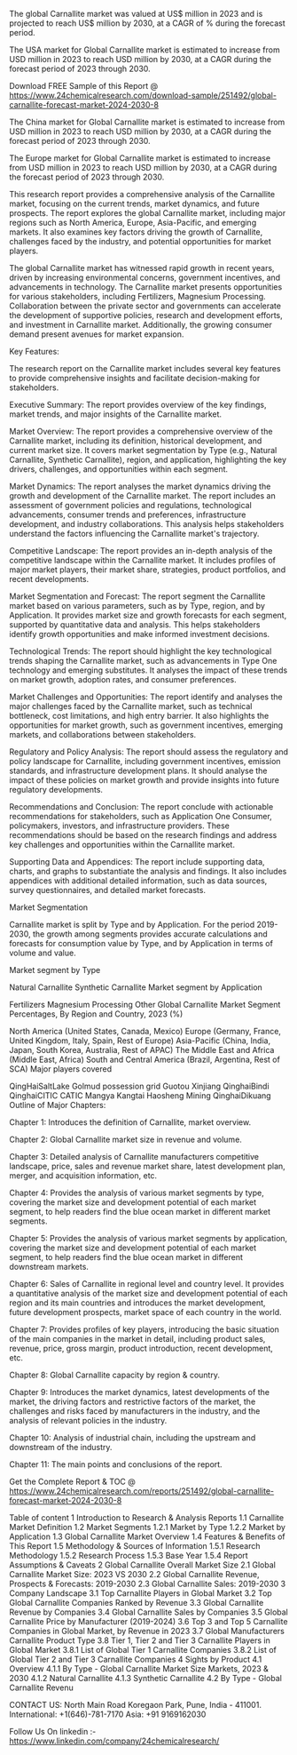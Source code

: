 The global Carnallite market was valued at US$ million in 2023 and is projected to reach US$ million by 2030, at a CAGR of % during the forecast period.

The USA market for Global Carnallite  market is estimated to increase from USD million in 2023 to reach USD million by 2030, at a CAGR during the forecast period of 2023 through 2030.

Download FREE Sample of this Report @ https://www.24chemicalresearch.com/download-sample/251492/global-carnallite-forecast-market-2024-2030-8

The China market for Global Carnallite  market is estimated to increase from USD million in 2023 to reach USD million by 2030, at a CAGR during the forecast period of 2023 through 2030.

The Europe market for Global Carnallite market is estimated to increase from USD million in 2023 to reach USD million by 2030, at a CAGR during the forecast period of 2023 through 2030.

This research report provides a comprehensive analysis of the Carnallite market, focusing on the current trends, market dynamics, and future prospects. The report explores the global Carnallite market, including major regions such as North America, Europe, Asia-Pacific, and emerging markets. It also examines key factors driving the growth of Carnallite, challenges faced by the industry, and potential opportunities for market players.

The global Carnallite market has witnessed rapid growth in recent years, driven by increasing environmental concerns, government incentives, and advancements in technology. The Carnallite market presents opportunities for various stakeholders, including Fertilizers, Magnesium Processing. Collaboration between the private sector and governments can accelerate the development of supportive policies, research and development efforts, and investment in Carnallite market. Additionally, the growing consumer demand present avenues for market expansion.

Key Features:

The research report on the Carnallite market includes several key features to provide comprehensive insights and facilitate decision-making for stakeholders.

Executive Summary: The report provides overview of the key findings, market trends, and major insights of the Carnallite market.

Market Overview: The report provides a comprehensive overview of the Carnallite market, including its definition, historical development, and current market size. It covers market segmentation by Type (e.g., Natural Carnallite, Synthetic Carnallite), region, and application, highlighting the key drivers, challenges, and opportunities within each segment.

Market Dynamics: The report analyses the market dynamics driving the growth and development of the Carnallite market. The report includes an assessment of government policies and regulations, technological advancements, consumer trends and preferences, infrastructure development, and industry collaborations. This analysis helps stakeholders understand the factors influencing the Carnallite market's trajectory.

Competitive Landscape: The report provides an in-depth analysis of the competitive landscape within the Carnallite market. It includes profiles of major market players, their market share, strategies, product portfolios, and recent developments.

Market Segmentation and Forecast: The report segment the Carnallite market based on various parameters, such as by Type, region, and by Application. It provides market size and growth forecasts for each segment, supported by quantitative data and analysis. This helps stakeholders identify growth opportunities and make informed investment decisions.

Technological Trends: The report should highlight the key technological trends shaping the Carnallite market, such as advancements in Type One technology and emerging substitutes. It analyses the impact of these trends on market growth, adoption rates, and consumer preferences.

Market Challenges and Opportunities: The report identify and analyses the major challenges faced by the Carnallite market, such as technical bottleneck, cost limitations, and high entry barrier. It also highlights the opportunities for market growth, such as government incentives, emerging markets, and collaborations between stakeholders.

Regulatory and Policy Analysis: The report should assess the regulatory and policy landscape for Carnallite, including government incentives, emission standards, and infrastructure development plans. It should analyse the impact of these policies on market growth and provide insights into future regulatory developments.

Recommendations and Conclusion: The report conclude with actionable recommendations for stakeholders, such as Application One Consumer, policymakers, investors, and infrastructure providers. These recommendations should be based on the research findings and address key challenges and opportunities within the Carnallite market.

Supporting Data and Appendices: The report include supporting data, charts, and graphs to substantiate the analysis and findings. It also includes appendices with additional detailed information, such as data sources, survey questionnaires, and detailed market forecasts.

Market Segmentation

Carnallite market is split by Type and by Application. For the period 2019-2030, the growth among segments provides accurate calculations and forecasts for consumption value by Type, and by Application in terms of volume and value.

Market segment by Type

Natural Carnallite
Synthetic Carnallite
Market segment by Application

Fertilizers
Magnesium Processing
Other
Global Carnallite Market Segment Percentages, By Region and Country, 2023 (%)

North America (United States, Canada, Mexico)
Europe (Germany, France, United Kingdom, Italy, Spain, Rest of Europe)
Asia-Pacific (China, India, Japan, South Korea, Australia, Rest of APAC)
The Middle East and Africa (Middle East, Africa)
South and Central America (Brazil, Argentina, Rest of SCA)
Major players covered

QingHaiSaltLake
Golmud possession grid
Guotou Xinjiang
QinghaiBindi
QinghaiCITIC
CATIC
Mangya Kangtai
Haosheng Mining
QinghaiDikuang
Outline of Major Chapters:

Chapter 1: Introduces the definition of Carnallite, market overview.

Chapter 2: Global Carnallite market size in revenue and volume.

Chapter 3: Detailed analysis of Carnallite manufacturers competitive landscape, price, sales and revenue market share, latest development plan, merger, and acquisition information, etc.

Chapter 4: Provides the analysis of various market segments by type, covering the market size and development potential of each market segment, to help readers find the blue ocean market in different market segments.

Chapter 5: Provides the analysis of various market segments by application, covering the market size and development potential of each market segment, to help readers find the blue ocean market in different downstream markets.

Chapter 6: Sales of Carnallite in regional level and country level. It provides a quantitative analysis of the market size and development potential of each region and its main countries and introduces the market development, future development prospects, market space of each country in the world.

Chapter 7: Provides profiles of key players, introducing the basic situation of the main companies in the market in detail, including product sales, revenue, price, gross margin, product introduction, recent development, etc.

Chapter 8: Global Carnallite capacity by region & country.

Chapter 9: Introduces the market dynamics, latest developments of the market, the driving factors and restrictive factors of the market, the challenges and risks faced by manufacturers in the industry, and the analysis of relevant policies in the industry.

Chapter 10: Analysis of industrial chain, including the upstream and downstream of the industry.

Chapter 11: The main points and conclusions of the report.

Get the Complete Report & TOC @ https://www.24chemicalresearch.com/reports/251492/global-carnallite-forecast-market-2024-2030-8

Table of content
1 Introduction to Research & Analysis Reports
1.1 Carnallite Market Definition
1.2 Market Segments
1.2.1 Market by Type
1.2.2 Market by Application
1.3 Global Carnallite Market Overview
1.4 Features & Benefits of This Report
1.5 Methodology & Sources of Information
1.5.1 Research Methodology
1.5.2 Research Process
1.5.3 Base Year
1.5.4 Report Assumptions & Caveats
2 Global Carnallite Overall Market Size
2.1 Global Carnallite Market Size: 2023 VS 2030
2.2 Global Carnallite Revenue, Prospects & Forecasts: 2019-2030
2.3 Global Carnallite Sales: 2019-2030
3 Company Landscape
3.1 Top Carnallite Players in Global Market
3.2 Top Global Carnallite Companies Ranked by Revenue
3.3 Global Carnallite Revenue by Companies
3.4 Global Carnallite Sales by Companies
3.5 Global Carnallite Price by Manufacturer (2019-2024)
3.6 Top 3 and Top 5 Carnallite Companies in Global Market, by Revenue in 2023
3.7 Global Manufacturers Carnallite Product Type
3.8 Tier 1, Tier 2 and Tier 3 Carnallite Players in Global Market
3.8.1 List of Global Tier 1 Carnallite Companies
3.8.2 List of Global Tier 2 and Tier 3 Carnallite Companies
4 Sights by Product
4.1 Overview
4.1.1 By Type - Global Carnallite Market Size Markets, 2023 & 2030
4.1.2 Natural Carnallite
4.1.3 Synthetic Carnallite
4.2 By Type - Global Carnallite Revenu

CONTACT US:
North Main Road Koregaon Park, Pune, India - 411001.
International: +1(646)-781-7170
Asia: +91 9169162030

Follow Us On linkedin :- https://www.linkedin.com/company/24chemicalresearch/
